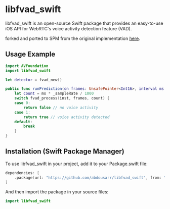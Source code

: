 # libfvad_swift

libfvad_swift is an open-source Swift package that provides an easy-to-use iOS API for WebRTC's voice activity detection feature (VAD).

forked and ported to SPM from the original implementation [here](https://github.com/dpirch/libfvad).

## Usage Example

```swift
import AVFoundation
import libfvad_swift

let detector = fvad_new()

public func runPrediction(on frames: UnsafePointer<Int16>, interval ms: Int) -> Bool {
    let count = ms * _sampleRate / 1000
    switch fvad_process(inst, frames, count) {
    case 0:
        return false // no voice activity
    case 1:
        return true // voice activity detected
    default:
        break
    }
}
```

## Installation (Swift Package Manager)

To use libfvad_swift in your project, add it to your Package.swift file:

```swift
dependencies: [
    .package(url: "https://github.com/abdousarr/libfvad_swift", from: "1.0.1")
]
```

And then import the package in your source files:

```swift
import libfvad_swift
```
